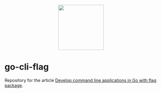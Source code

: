 <p align="center">
<a href="https://thedevelopercafe.com/">
<img src="https://thedevelopercafe.com/favicon.ico" width="150px">
</a>
</p>

# go-cli-flag

Repository for the article [Develop command line applications in Go with flag package](https://thedevelopercafe.com/articles/develop-command-line-applications-in-go-with-flag-package-720bff7f2c04).